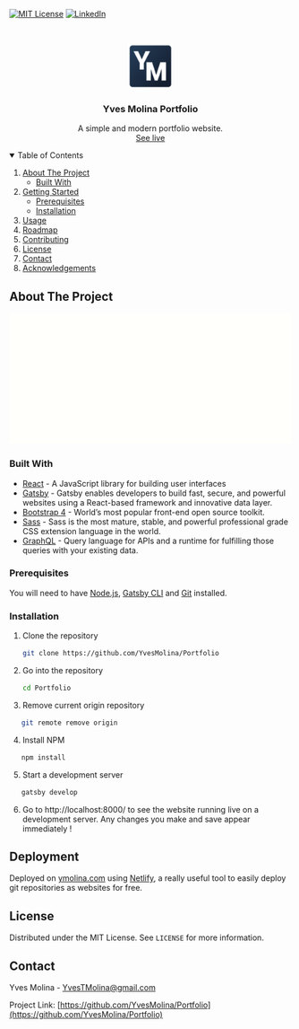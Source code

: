 <!-- PROJECT SHIELDS -->
<!--
*** I'm using markdown "reference style" links for readability.
*** Reference links are enclosed in brackets [ ] instead of parentheses ( ).
*** See the bottom of this document for the declaration of the reference variables
*** for contributors-url, forks-url, etc. This is an optional, concise syntax you may use.
*** https://www.markdownguide.org/basic-syntax/#reference-style-links
-->

[![MIT License][license-shield]][license-url]
[![LinkedIn][linkedin-shield]][linkedin-url]



<!-- PROJECT LOGO -->
<br />
<p align="center">
  <a href="https://github.com/YvesMolina/Portfolio">
    <img src="src/images/favicon.png" alt="Logo" width="80" height="80">
  </a>

  <h3 align="center">Yves Molina Portfolio</h3>

  <p align="center">
    A simple and modern portfolio website.
    <br />
    <a href="https://ymolina.com/">See live</a>
    
  </p>
</p>



<!-- TABLE OF CONTENTS -->
<details open="open">
  <summary>Table of Contents</summary>
  <ol>
    <li>
      <a href="#about-the-project">About The Project</a>
      <ul>
        <li><a href="#built-with">Built With</a></li>
      </ul>
    </li>
    <li>
      <a href="#getting-started">Getting Started</a>
      <ul>
        <li><a href="#prerequisites">Prerequisites</a></li>
        <li><a href="#installation">Installation</a></li>
      </ul>
    </li>
    <li><a href="#usage">Usage</a></li>
    <li><a href="#roadmap">Roadmap</a></li>
    <li><a href="#contributing">Contributing</a></li>
    <li><a href="#license">License</a></li>
    <li><a href="#contact">Contact</a></li>
    <li><a href="#acknowledgements">Acknowledgements</a></li>
  </ol>
</details>



<!-- ABOUT THE PROJECT -->
## About The Project

[![Product Name Screen Shot][product-screenshot]](https://example.com)


### Built With

* [React](https://reactjs.org/) - A JavaScript library for building user interfaces
* [Gatsby](https://www.gatsbyjs.org/) - Gatsby enables developers to build fast, secure, and powerful websites using a React-based framework and innovative data layer.
* [Bootstrap 4](https://getbootstrap.com/) - World’s most popular front-end open source toolkit.
* [Sass](https://sass-lang.com/) - Sass is the most mature, stable, and powerful professional grade CSS extension language in the world.
* [GraphQL](https://graphql.org/) - Query language for APIs and a runtime for fulfilling those queries with your existing data.


<!-- GETTING STARTED -->
### Prerequisites

You will need to have [Node.js](https://nodejs.org/en/download/), [Gatsby CLI](https://www.gatsbyjs.org/docs/quick-start/) and [Git](https://git-scm.com) installed.



### Installation

1. Clone the repository
   ```sh
   git clone https://github.com/YvesMolina/Portfolio
   ```
2. Go into the repository
   ```sh
   cd Portfolio
   ```
3. Remove current origin repository
```sh
   git remote remove origin
   ```
4. Install NPM
```sh
   npm install
   ```
5. Start a development server
```sh
   gatsby develop
   ```
6. Go to http://localhost:8000/ to see the website running live on a development server. Any changes you make and save appear immediately !

<!-- DEPLOYMENT -->
## Deployment

Deployed on [ymolina.com](https://ymolina.com) using [Netlify](https://netlify.com), a really useful tool to easily deploy git repositories as websites for free.



<!-- LICENSE -->
## License

Distributed under the MIT License. See `LICENSE` for more information.



<!-- CONTACT -->
## Contact

Yves Molina - YvesTMolina@gmail.com

Project Link: [https://github.com/YvesMolina/Portfolio](https://github.com/YvesMolina/Portfolio)




<!-- MARKDOWN LINKS & IMAGES -->
<!-- https://www.markdownguide.org/basic-syntax/#reference-style-links -->
[license-shield]: https://img.shields.io/github/license/othneildrew/Best-README-Template.svg?style=for-the-badge
[license-url]: https://github.com/YvesMolina/Portfolio/blob/main/LICENSE
[linkedin-shield]: https://img.shields.io/badge/-LinkedIn-black.svg?style=for-the-badge&logo=linkedin&colorB=555
[linkedin-url]: https://linkedin.com/in/yves-molina
[product-screenshot]: examples/example.gif
